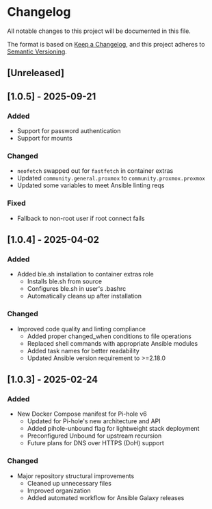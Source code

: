 # Changelog

All notable changes to this project will be documented in this file.

The format is based on [Keep a Changelog](https://keepachangelog.com/en/1.0.0/),
and this project adheres to [Semantic Versioning](https://semver.org/spec/v2.0.0.html).

## [Unreleased]

## [1.0.5] - 2025-09-21

### Added
- Support for password authentication
- Support for mounts

### Changed
- `neofetch` swapped out for `fastfetch` in container extras
- Updated `community.general.proxmox` to `community.proxmox.proxmox`
- Updated some variables to meet Ansible linting reqs

### Fixed
- Fallback to non-root user if root connect fails

## [1.0.4] - 2025-04-02

### Added
- Added ble.sh installation to container extras role
  - Installs ble.sh from source
  - Configures ble.sh in user's .bashrc
  - Automatically cleans up after installation

### Changed
- Improved code quality and linting compliance
  - Added proper changed_when conditions to file operations
  - Replaced shell commands with appropriate Ansible modules
  - Added task names for better readability
  - Updated Ansible version requirement to >=2.18.0

## [1.0.3] - 2025-02-24

### Added
- New Docker Compose manifest for Pi-hole v6
  - Updated for Pi-hole's new architecture and API
  - Added pihole-unbound flag for lightweight stack deployment
  - Preconfigured Unbound for upstream recursion
  - Future plans for DNS over HTTPS (DoH) support

### Changed
- Major repository structural improvements
  - Cleaned up unnecessary files
  - Improved organization
  - Added automated workflow for Ansible Galaxy releases 